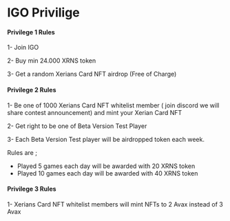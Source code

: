 # IGO Privilige

#### Privilege 1 Rules

1- Join IGO

2- Buy min 24.000 XRNS token&#x20;

3- Get a random Xerians Card NFT airdrop (Free of Charge)



#### Privilege 2 Rules

1- Be one of 1000 Xerians Card NFT whitelist member ( join discord we will share contest announcement) and mint your Xerian Card NFT&#x20;

2- Get right to be one of Beta Version Test Player

3- Each Beta Version Test player will be airdropped token each week.&#x20;

Rules are ;

* Played 5 games each day will be awarded with 20 XRNS token
* Played 10 games each day will be awarded with 40 XRNS token



#### Privilege 3 Rules

1- Xerians Card NFT whitelist members will mint NFTs to 2 Avax instead of 3 Avax



